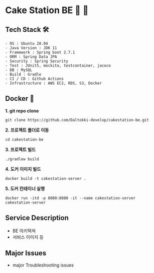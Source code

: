 # Cake Station BE 🍰 🚏
## Tech Stack 🛠

```
- OS : Ubuntu 20.04
- Java Version : JDK 11   
- Framework : Spring boot 2.7.1
- ORM : Spring Data JPA
- Security : Spring Security
- Test : JUnit5, mockito, testcontainer, jacoco
- DB : MySQL
- Build : Gradle
- CI / CD : Github Actions 
- Infrastructure : AWS EC2, RDS, S3, Docker 
```

## Docker 🐳
**1. git repo clone**
```
git clone https://github.com/Daltokki-develop/cakestation-be.git
```
**2. 프로젝트 폴더로 이동**
```
cd cakestation-be
```
**3. 프로젝트 빌드**
```
./gradlew build
```
**4. 도커 이미지 빌드**
```
docker build -t cakestation-server .
```
**5. 도커 컨테이너 실행**
```
docker run -itd -p 8080:8080 -it --name cakestation-server cakestation-server
```


## Service Description

- BE 아키텍쳐
- 서비스 이미지 등

## Major Issues

- major Troubleshooting issues
